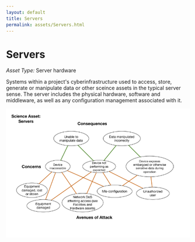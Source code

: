```yaml
---
layout: default
title: Servers
permalink: assets/Servers.html
---
```


# Servers

*Asset Type:*  Server hardware

Systems within a project's cyberinfrastructure used to access, store,
generate or manipulate data or other sceince assets in the typical
server sense.  The server includes the physical hardware, software and
middleware, as well as any configuration management associated with it.

![Servers](../diagrams/Servers.png)